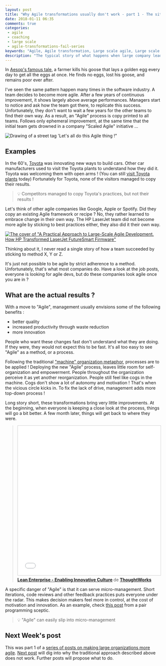 ```yaml
---
layout: post
title: "Why Agile transformations usually don't work - part 1 - The situation"
date: 2018-01-11 06:35
comments: true
categories:
 - agile
 - coaching
 - large scale
 - agile-transformations-fail-series
keywords: "Agile, Agile transformation, Large scale agile, Large scale agile transformation"
description: "The typical story of what happens when large company leaders decide to go to Agile"
---
```

In [Aesop's famous tale](https://en.wikipedia.org/wiki/The_Goose_That_Laid_the_Golden_Eggs), a farmer kills his goose that lays a golden egg every day to get all the eggs at once. He finds no eggs, lost his goose, and remains poor ever after.

I've seen the same pattern happen many times in the software industry. A team decides to become more agile. After a few years of continuous improvement, it shows largely above average performances. Managers start to notice and ask how the team got there, to replicate this success. Unfortunately, they don't want to wait a few years for the other teams to find their own way. As a result, an "Agile" process is copy printed to all teams. Follows only ephemeral improvement, at the same time that the initial team gets drowned in a company "Scaled Agile" initiative ...

![Drawing of a street tag 'Let's all do this Agile thing !"]({{site.url}}/imgs/2018-01-09-why-agile-transformations-usually-dont-work-part-1-the-situation/lets-all-do-this-agile-thing.jpg)

## Examples

In the 60's, [Toyota](https://en.wikipedia.org/wiki/History_of_Toyota) was innovating new ways to build cars. Other car manufacturers used to visit the Toyota plants to understand how they did it. Toyota was welcoming them with open arms ! (You can still [visit Toyota plants](http://www.visittoyotaky.com/) today) Fortunately for Toyota, none of the visitors managed to copy their results.

> 💡 Competitors managed to copy Toyota's practices, but not their results !

Let's think of other agile companies like Google, Apple or Spotify. Did they copy an existing Agile framework or recipe ? No, they rather learned to embrace change in their own way. The HP LaserJet team did not become more agile by sticking to best practices either, they also did it their own way.

[![The cover of "A Practical Approach to Large-Scale Agile Development. How HP Transformed LaserJet FutureSmart Firmware"]({{site.url}}/imgs/2018-01-09-why-agile-transformations-usually-dont-work-part-1-the-situation/hp-large-scale-agile-dev.jpg)](https://www.amazon.com/Practical-Approach-Large-Scale-Agile-Development/dp/0321821726/ref=sr_1_1?ie=UTF8&qid=1515476483&sr=8-1&keywords=hp+large+scale+agile)


Thinking about it, I never read a single story of how a team succeeded by sticking to method X, Y or Z.

It's just not possible to be agile by strict adherence to a method. Unfortunately, that's what most companies do. Have a look at the job posts, everyone is looking for agile devs, but do these companies look agile once you are in ?

## What are the actual results ?

With a move to "Agile", management usually envisions some of the following benefits :

*   better quality
*   increased productivity through waste reduction
*   more innovation

People who want these changes fast don't understand what they are doing. If they were, they would not expect this to be fast. It's all too easy to see "Agile" as a method, or a process.

Following the traditional ["machine" organization metaphor](http://www.reinventingorganizations.com/), processes are to be applied ! Deploying the new "Agile" process, leaves little room for self-organization and empowerment. People throughout the organization perceive it as yet another reorganization. People still feel like cogs in the machine. Cogs don't show a lot of autonomy and motivation ! That's when the vicious circle kicks in. To fix the lack of drive, management adds more top-down process !

Long story short, these transformations bring very little improvements. At the beginning, when everyone is keeping a close look at the process, things will go a bit better. A few month later, things will get back to where they were.

> <iframe src="//www.slideshare.net/slideshow/embed_code/key/JAoAahDozJKWD5?startSlide=13" width="595" height="485" frameborder="0" marginwidth="0" marginheight="0" scrolling="no" style="border:1px solid #CCC; border-width:1px; margin-bottom:5px; max-width: 100%;" allowfullscreen> </iframe> <div style="margin-bottom:5px"> <strong> <a href="//www.slideshare.net/ThoughtWorks/lean-enterprise-how-to-innovate-at-scale" title="Lean Enterprise - Enabling Innovative Culture" target="_blank">Lean Enterprise - Enabling Innovative Culture</a> </strong> de <strong><a href="//www.slideshare.net/ThoughtWorks" target="_blank">ThoughtWorks</a></strong> </div>

A specific danger of "Agile" is that it can serve micro-management. Short iterations, code reviews and other feedback practices puts everyone under the radar. This makes decision makers feel more in control, at the cost of motivation and innovation. As an example, check [this post](http://sceptical-meerkat.blogspot.fr/2016/12/pair-programming-whats-in-it-for-me.html) from a pair programming sceptic.

> 💡 "Agile" can easily slip into micro-management

## Next Week's post

This was part 1 of a [series of posts on making large organizations more agile](/blog/categories/agile-transformations-fail-series/). [Next post](/why-agile-transformations-usually-dont-work-part-2-the-problem/) will dig into why the traditional approach described above does not work. Further posts will propose what to do.
